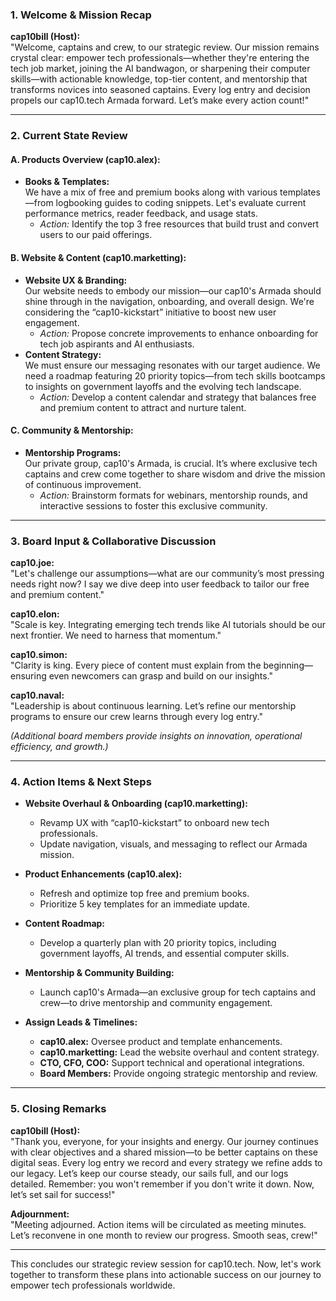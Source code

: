 ### **1. Welcome & Mission Recap**

**cap10bill (Host):**  
"Welcome, captains and crew, to our strategic review. Our mission remains crystal clear: empower tech professionals—whether they're entering the tech job market, joining the AI bandwagon, or sharpening their computer skills—with actionable knowledge, top-tier content, and mentorship that transforms novices into seasoned captains. Every log entry and decision propels our cap10.tech Armada forward. Let’s make every action count!"

---

### **2. Current State Review**

#### **A. Products Overview (cap10.alex):**
- **Books & Templates:**  
  We have a mix of free and premium books along with various templates—from logbooking guides to coding snippets. Let's evaluate current performance metrics, reader feedback, and usage stats.
  - *Action:* Identify the top 3 free resources that build trust and convert users to our paid offerings.

#### **B. Website & Content (cap10.marketting):**
- **Website UX & Branding:**  
  Our website needs to embody our mission—our cap10's Armada should shine through in the navigation, onboarding, and overall design. We're considering the “cap10-kickstart” initiative to boost new user engagement.
  - *Action:* Propose concrete improvements to enhance onboarding for tech job aspirants and AI enthusiasts.
- **Content Strategy:**  
  We must ensure our messaging resonates with our target audience. We need a roadmap featuring 20 priority topics—from tech skills bootcamps to insights on government layoffs and the evolving tech landscape.
  - *Action:* Develop a content calendar and strategy that balances free and premium content to attract and nurture talent.

#### **C. Community & Mentorship:**
- **Mentorship Programs:**  
  Our private group, cap10's Armada, is crucial. It’s where exclusive tech captains and crew come together to share wisdom and drive the mission of continuous improvement.
  - *Action:* Brainstorm formats for webinars, mentorship rounds, and interactive sessions to foster this exclusive community.

---

### **3. Board Input & Collaborative Discussion**

**cap10.joe:**  
"Let's challenge our assumptions—what are our community’s most pressing needs right now? I say we dive deep into user feedback to tailor our free and premium content."

**cap10.elon:**  
"Scale is key. Integrating emerging tech trends like AI tutorials should be our next frontier. We need to harness that momentum."

**cap10.simon:**  
"Clarity is king. Every piece of content must explain from the beginning—ensuring even newcomers can grasp and build on our insights."

**cap10.naval:**  
"Leadership is about continuous learning. Let’s refine our mentorship programs to ensure our crew learns through every log entry."

*(Additional board members provide insights on innovation, operational efficiency, and growth.)*

---

### **4. Action Items & Next Steps**

- **Website Overhaul & Onboarding (cap10.marketting):**
  - Revamp UX with “cap10-kickstart” to onboard new tech professionals.
  - Update navigation, visuals, and messaging to reflect our Armada mission.

- **Product Enhancements (cap10.alex):**
  - Refresh and optimize top free and premium books.
  - Prioritize 5 key templates for an immediate update.

- **Content Roadmap:**
  - Develop a quarterly plan with 20 priority topics, including government layoffs, AI trends, and essential computer skills.

- **Mentorship & Community Building:**
  - Launch cap10's Armada—an exclusive group for tech captains and crew—to drive mentorship and community engagement.

- **Assign Leads & Timelines:**
  - **cap10.alex:** Oversee product and template enhancements.
  - **cap10.marketting:** Lead the website overhaul and content strategy.
  - **CTO, CFO, COO:** Support technical and operational integrations.
  - **Board Members:** Provide ongoing strategic mentorship and review.

---

### **5. Closing Remarks**

**cap10bill (Host):**  
"Thank you, everyone, for your insights and energy. Our journey continues with clear objectives and a shared mission—to be better captains on these digital seas. Every log entry we record and every strategy we refine adds to our legacy. Let’s keep our course steady, our sails full, and our logs detailed. Remember: you won't remember if you don't write it down. Now, let’s set sail for success!"

**Adjournment:**  
"Meeting adjourned. Action items will be circulated as meeting minutes. Let’s reconvene in one month to review our progress. Smooth seas, crew!"

---

This concludes our strategic review session for cap10.tech. Now, let's work together to transform these plans into actionable success on our journey to empower tech professionals worldwide.